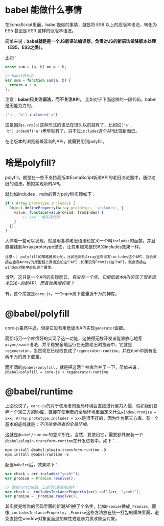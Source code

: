 # babel 能做什么事情

在EcmaScript里面，babel能做的事情，就是将 ES6 以上的高版本语法，转化为 ES5 甚至是 ES3 这样的低版本语法。

简单来说：**babel就是是一个JS新语法编译器，负责对JS的新语法做降版本处理（ES5、ES3之类）。**

比如：

```js
const sum = (a, b) => a + b;

// babel转化后
var sum = function sum(a, b) {
  return a + b;
};
```

注意：**babel只关注语法，而不关注API。** 比如对于下面这样的一段代码，babel是无能为力的。

```js
['a', 'b'].includes('a')
```

这是因为`a.xxx(b)`这种形式的语法在很久以前就有了，比如说`['a', 'b'].indexOf('a')`老早就有了。只不过`includes`这个API比较新而已。

在老版本的浏览器兼容新的API，就需要用到polyfill。

# 啥是polyfill?

polyfill，就是在一些不支持高版本EcmaScript新潮API的老旧浏览器中，通过老旧的语法，模拟实现新的API。

就比如includes，mdn的官方polyfill实现如下：

```js
if (!Array.prototype.includes) {
  Object.defineProperty(Array.prototype, 'includes', {
    value: function(valueToFind, fromIndex) {
        // xxx 一堆实现代码
    }
  });
}
```

大体看一些可以发现，就是用各种老旧语法也定义一个叫`includes`的函数，并且直接挂到Array.prototype里面，让其用起来跟ES6的includes效果一样。

```!
注意⚠️： polyfill的策略是暴力的，比如检测到Array里面没有includes这个API，就会直接在全局Array的原型链上直接追加这个API；如果没有Promise这个API，就会直接在window对象中追加这个属性。
```

当然，这只是一个API的实现而已，*有没有一个库，它用低版本API实现了很多很多ES6+的新API，而且效果很好呢？*

有，这个库就是`core-js`，一个npm周下载量近千万的神库。

# @babel/polyfill

core-js虽然牛逼，但是它没有用低版本API实现`generator`函数。

而恰巧另一个库很好的实现了这一功能，这使得无数开发者能够放心地写`async/await`语法，并平稳安全地运行在无数老旧浏览器中，它就是`regenerator`，当然现在已经改良成了`regenerator-runtime`，并在npm中拥有近两千万的周下载量。

而所谓的`@babel/polyfill`，就是把这两个神库合并了一下，简单来说： `@babel/polyfill = core-js + regenerator-runtime`

# @babel/runtime

上面也说了，`core-js`的对于使用者的全局环境会直接进行暴力入侵，假如我们要弄一个第三方的lib库，直接在使用者的全局环境里面定义什么`window.Promise = xxx`，`Array.prototype.includes = xxx`是很不好的，因为作为第三方库，有一个基本的底线就是：*不污染使用者的全局环境。*

这就是`@babel/runtime`的意义所在，当然，要使用它，需要额外安装一个`@babel/plugin-transform-runtime`在开发依赖中，如下：

```powershell
npm install @babel/plugin-transform-runtime -D
npm install @babel/runtime -S
```

配置`babelrc`后，效果如下：

```js
var check = arr.includes("yeah!");
var promise = Promise.resolve();

// 跑完runtime后，上述代码会变成这样：
var check = _includesInstanceProperty(arr).call(arr, "yeah!");
var promise = _Promise.resolve();
```

其实就是给你的代码里面的新潮API换了个名字，比如`Promise`换成`_Promise`。而像`_includesInstanceProperty`，`_Promise`这些方法放在统一打包的模块里面，避免直接往window对象里面追加属性或是暴力魔改原型对象。
